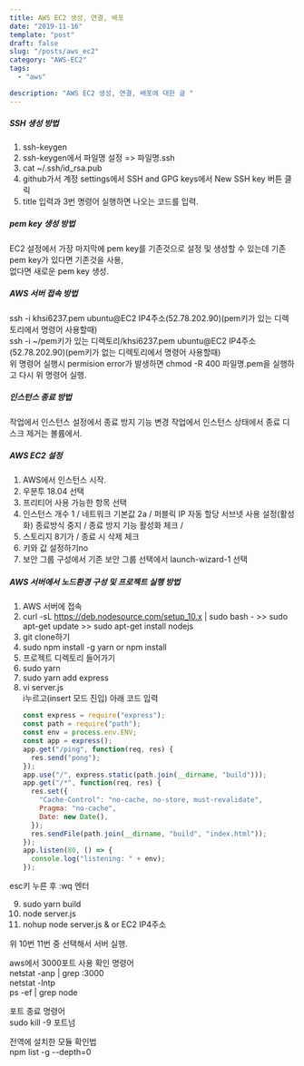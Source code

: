 ```yaml
---
title: AWS EC2 생성, 연결, 배포
date: "2019-11-16"
template: "post"
draft: false
slug: "/posts/aws_ec2"
category: "AWS-EC2"
tags:
  - "aws"

description: "AWS EC2 생성, 연결, 배포에 대한 글 "
---
```


##### SSH 생성 방법

1. ssh-keygen
2. ssh-keygen에서 파일명 설정 => 파일명.ssh
3. cat ~/.ssh/id_rsa.pub
4. github가서 계정 settings에서 SSH and GPG keys에서 New SSH key 버튼 클릭
5. title 입력과 3번 명령어 실행하면 나오는 코드를 입력.

##### pem key 생성 방법

EC2 설정에서 가장 마지막에 pem key를 기존것으로 설정 및 생성할 수 있는데
기존 pem key가 있다면 기존것을 사용,  
없다면 새로운 pem key 생성.

##### AWS 서버 접속 방법

ssh -i khsi6237.pem ubuntu@EC2 IP4주소(52.78.202.90)(pem키가 있는 디렉토리에서 명령어 사용할때)  
ssh -i ~/pem키가 있는 디렉토리/khsi6237.pem ubuntu@EC2 IP4주소(52.78.202.90)(pem키가 없는 디렉토리에서 명령어 사용할때)  
위 명령어 실행시 permision error가 발생하면 chmod -R 400 파일명.pem을 실행하고 다시 위 명령어 실행.

##### 인스턴스 종료 방법

작업에서 인스턴스 설정에서 종료 방지 기능 변경
작업에서 인스턴스 상태에서 종료
디스크 제거는 볼륨에서.

##### AWS EC2 설정

1. AWS에서 인스턴스 시작.
2. 우분투 18.04 선택
3. 프리티어 사용 가능한 항목 선택
4. 인스턴스 개수 1 / 네트워크 기본값 2a / 퍼블릭 IP 자동 할당 서브넷 사용 설정(활성화)
   종료방식 중지 / 종료 방지 기능 활성화 체크 /
5. 스토리지 8기가 / 종료 시 삭제 체크
6. 키와 값 설정하기no
7. 보안 그룹 구성에서 기존 보안 그룹 선택에서 launch-wizard-1 선택

##### AWS 서버에서 노드환경 구성 및 프로젝트 실행 방법

1. AWS 서버에 접속
2. curl -sL https://deb.nodesource.com/setup_10.x | sudo bash - >> sudo apt-get update >> sudo apt-get install nodejs
3. git clone하기
4. sudo npm install -g yarn or npm install
5. 프로젝트 디렉토리 들어가기
6. sudo yarn
7. sudo yarn add express
8. vi server.js  
    i누르고(insert 모드 진입) 아래 코드 입력
   ```js
   const express = require("express");
   const path = require("path");
   const env = process.env.ENV;
   const app = express();
   app.get("/ping", function(req, res) {
     res.send("pong");
   });
   app.use("/", express.static(path.join(__dirname, "build")));
   app.get("/*", function(req, res) {
     res.set({
       "Cache-Control": "no-cache, no-store, must-revalidate",
       Pragma: "no-cache",
       Date: new Date(),
     });
     res.sendFile(path.join(__dirname, "build", "index.html"));
   });
   app.listen(80, () => {
     console.log("listening: " + env);
   });
   ```

esc키 누른 후 :wq 엔터

9. sudo yarn build
10. node server.js
11. nohup node server.js & or EC2 IP4주소

위 10번 11번 중 선택해서 서버 실행.

aws에서 3000포트 사용 확인 명령어  
netstat -anp | grep :3000  
netstat -lntp  
ps -ef | grep node

포트 종료 명령어  
sudo kill -9 포트넘

전역에 설치한 모듈 확인법  
npm list -g --depth=0
